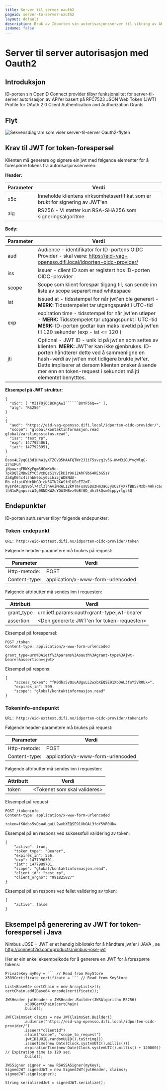 ```yaml
---
title: Server til server oauth2
pageid: server-to-server-oauth2
layout: default
description: Bruk av Idporten sin autorisasjonsserver til sikring av API'er
isHome: false
---
```


# Server til server autorisasjon med Oauth2

## Introduksjon

ID-porten sin OpenID Connect provider tilbyr funksjonalitet for server-til-server autorisasjon av API'er basert på RFC7523 JSON Web Token (JWT) Profile for OAuth 2.0 Client Authentication and Authorization Grants

## Flyt

![](images/server_to_server_oauth2_flow.png "Sekvensdiagram som viser server-til-server Oauth2-flyten")

## Krav til JWT for token-forespørsel
 
Klienten må generere og signere ein jwt med følgende elementer for å forespørre tokens fra autorisasjonsserveren:


**Header:**

| Parameter  | Verdi |
| --- | --- |
| x5c | Inneholde klientens virksomhetssertifikat som er brukt for signering av JWT'en |
| alg | RS256 - Vi støtter kun RSA-SHA256 som signeringsalgoritme |

**Body:**

| Parameter  | Verdi |
| --- | --- |
|aud| Audience - identifikator for ID-portens OIDC Provider - skal være: https://eid-vag-opensso.difi.local/idporten-oidc-provider/|
|iss| issuer - client ID som er registert hos ID-porten OIDC-provider|
|scope| Scope som klient forespør tilgang til, kan sende inn liste av scope separert med whitespace|
|iat| issued at - tidsstempel for når jwt'en ble generert - **MERK:** Tidsstempelet tar utgangspunkt i UTC-tid|
|exp| expiration time - tidsstempel for når jwt'en utløper - **MERK:** Tidsstempelet tar utgangspunkt i UTC-tid **MERK:** ID-porten godtar kun maks levetid på jwt'en til 120 sekunder (exp - iat <= 120 )|
|jti| Optional - JWT ID - unik id på jwt'en som settes av klienten. **MERK:** JWT'er kan ikke gjenbrukes. ID-porten håndterer dette ved å sammenligne en hash-verdi av jwt'en mot tidligere brukte jwt'er. Dette impliserer at dersom klienten ønsker å sende mer enn en token-request i sekundet må jti elementet benytttes.|

**Eksempel på JWT struktur:**

```
{
  "x5c": [ "MIIFOjCCBCKgAwI``````BXYF56Q==" ],
  "alg": "RS256"
}
.
{
  "aud": "https://eid-vag-opensso.difi.local/idporten-oidc-provider/",
  "scope": "global/kontaktinformasjon.read global/varslingsstatus.read",
  "iss": "test_rp",
  "exp": 1477924061,
  "iat": 1477923951,
}
.
Bsox4L7yqGi3d1HhW1yXTZGV95MAAFQTWr2J1iF5svzg1v5G-WwM3iGUYvgWlqG-ZrnIPu4
jNpuwrqFRWXyFgmSHCmKx9e-7pkDQlZMDwZfYC5VxDQzS1YvIkDir9H12AhF9b64REbG5sY
Za8gK64c4lshbk9biyGcihi5jWDENdA-Rb_eJipiOYHrDHGOjcN5GTN2XASfd1UEeET2mT-
mysPd4CUp99ol74cl3lhAviMReLI2kMTmFus8SBozHm3aGJysU2TyX7fBBS7MxbF4Hk7c6s
thN1oRgnpsziWIg08NDKW2cYOAIHBvz9bBf0D_dhi5kQsm9ippyrtgs5Q
```
 
## Endepunkter

ID-porten auth.server tilbyr følgende endepunkter:

### Token-endepunkt

```
URL: http://eid-exttest.difi.no/idporten-oidc-provider/token
```

Følgende header-parametere må brukes på request:

| Parameter  | Verdi |
| --- | --- |
|Http-metode:|POST|
|Content-type:|application/x-www-form-urlencoded|

Følgende attributter må sendes inn i requesten:

| Attributt  | Verdi |
| --- | --- |
|grant_type|urn:ietf:params:oauth:grant-type:jwt-bearer|
|assertion|\<Den genererte JWT'en for token-requesten\>|

Eksempel på forespørsel:

```
POST /token
Content-type: application/x-www-form-urlencoded
 
grant_type=urn%3Aietf%3Aparams%3Aoauth%3Agrant-type%3Ajwt-bearer&assertion=<jwt>
```

Eksempel på respons:

```
{
    "access_token": "fK0dhs5vQsuAUguLL2wxbXEQSE91XbOAL3foY5VR0Uk=",
    "expires_in": 599,
    "scope": "global/kontaktinformasjon.read"
}
```

### Tokeninfo-endepunkt

```
URL: http://eid-exttest.difi.no/idporten-oidc-provider/tokeninfo
```

Følgende header-parametere må brukes på request:

| Parameter  | Verdi |
| --- | --- |
|Http-metode:|POST|
|Content-type:|application/x-www-form-urlencoded|

Følgende attributter må sendes inn i requesten:

| Attributt  | Verdi |
| --- | --- |
|token|\<Tokenet som skal valideres\>|

Eksempel på request:

```
POST /tokeninfo
Content-type: application/x-www-form-urlencoded
 
token=fK0dhs5vQsuAUguLL2wxbXEQSE91XbOAL3foY5VR0Uk=
```
 
Eksempel på en respons ved suksessfull validering av token:

```
{
    "active": true,
    "token_type": "Bearer",
    "expires_in": 556,
    "exp": 1477990301,
    "iat": 1477989701,
    "scope": "global/kontaktinformasjon.read",
    "client_id": "test_rp",
    "client_orgno": "991825827"
}
```
 
Eksempel på en respons ved feilet validering av token:

```
{
    "active": false
}  
```
 
## Eksempel på generering av JWT for token-forespørsel i Java

Nimbus JOSE + JWT er et hendig bibliotekt for å håndtere jwt'er i JAVA , se http://connect2id.com/products/nimbus-jose-jwt

Her er ein enkel eksempelkode for å generere en JWT for å forespørre tokens:

```
PrivateKey myKey = ``` // Read from KeyStore
X509Certificate certificate = ``` // Read from KeyStore
 
List<Base64> certChain = new ArrayList<>();
certChain.add(Base64.encode(certificate));
 
JWSHeader jwtHeader = JWSHeader.Builder(JWSAlgorithm.RS256)
        .x509CertChain(certChain)
        .build();
 
JWTClaimsSet claims = new JWTClaimsSet.Builder()
        .audience("https://eid-vag-opensso.difi.local/idporten-oidc-provider/")
        .issuer("clientId")
        .claim("scope", "scope_to_request")
        .jwtID(UUID.randomUUID().toString())
        .issueTime(new Date(Clock.systemUTC().millis()))
        .expirationTime(new Date(Clock.systemUTC().millis() + 120000)) // Expiration time is 120 sec.
        .build();
 
JWSSigner signer = new RSASSASigner(myKey);
SignedJWT signedJWT = new SignedJWT(jwtHeader, claims);
signedJWT.sign(signer);
 
String serializedJwt = signedJWT.serialize();
```